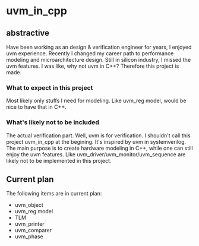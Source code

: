 # uvm_in_cpp
## abstractive
Have been working as an design & verification engineer for years, I enjoyed uvm experience.
Recently I changed my career path to performance modeling and microarchitecture design.
Still in silicon industry, I missed the uvm features. I was like, why not uvm in C++? Therefore this project is made.
### What to expect in this project
Most likely only stuffs I need for modeling. Like uvm_reg model, would be nice to have that in C++.
### What's likely not to be included
The actual verification part. Well, uvm is for verification. I shouldn't call this project uvm_in_cpp at the begining. It's inspired by uvm in systemverilog. The main purpose is to create hardware modeling in C++, while one can still enjoy the uvm features. Like uvm_driver/uvm_monitor/uvm_sequence are likely not to be implemented in this project.
## Current plan
The following items are in current plan:
- uvm_object
- uvm_reg model
- TLM
- uvm_printer
- uvm_comparer
- uvm_phase
